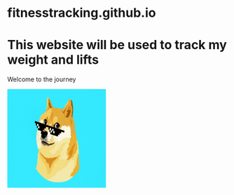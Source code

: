 # fitnesstracking.github.io
<!DOCTYPE html>
<html>
    <head>
        <title>Jeremiah Casuga</title>
    </head>
    <body>
        <h1>This website will be used to track my weight and lifts</h1>
        <p>Welcome to the journey</p>
        <img src="doge.jpg" width="225" height="225">
    </body>
</html>
